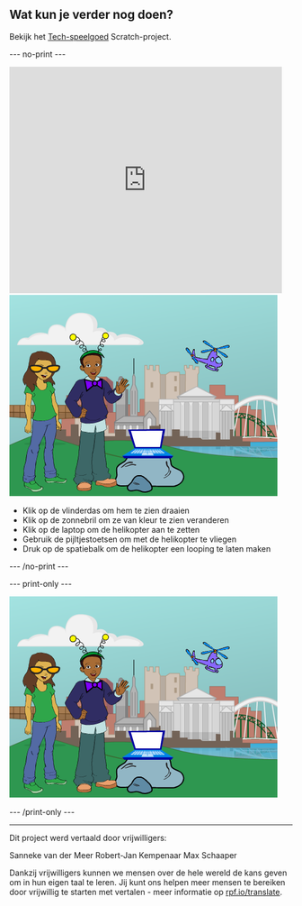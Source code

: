 ## Wat kun je verder nog doen?

Bekijk het [Tech-speelgoed](https://projects.raspberrypi.org/nl-NL/projects/tech-toys) Scratch-project.

--- no-print ---

<div class="scratch-preview">
  <iframe allowtransparency="true" width="485" height="402" src="https://scratch.mit.edu/projects/embed/301514002/?autostart=false" frameborder="0" scrolling="no"></iframe>
  <img src="images/toys-final.png">
</div>

+ Klik op de vlinderdas om hem te zien draaien
+ Klik op de zonnebril om ze van kleur te zien veranderen
+ Klik op de laptop om de helikopter aan te zetten
+ Gebruik de pijltjestoetsen om met de helikopter te vliegen
+ Druk op de spatiebalk om de helikopter een looping te laten maken

--- /no-print ---

--- print-only ---

![voltooid project](images/toys-final.png)

--- /print-only ---


***
Dit project werd vertaald door vrijwilligers:

Sanneke van der Meer
Robert-Jan Kempenaar
Max Schaaper

Dankzij vrijwilligers kunnen we mensen over de hele wereld de kans geven om in hun eigen taal te leren. Jij kunt ons helpen meer mensen te bereiken door vrijwillig te starten met vertalen - meer informatie op [rpf.io/translate](https://rpf.io/translate).